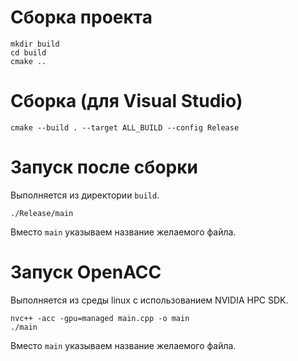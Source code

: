 # Сборка проекта

```
mkdir build
cd build
cmake ..
```

# Сборка (для Visual Studio)

```
cmake --build . --target ALL_BUILD --config Release
```

# Запуск после сборки

Выполняется из директории `build`.

```
./Release/main
```

Вместо `main` указываем название желаемого файла.

# Запуск OpenACC

Выполняется из среды linux с использованием NVIDIA HPC SDK.

```
nvc++ -acc -gpu=managed main.cpp -o main
./main
```

Вместо `main` указываем название желаемого файла.
